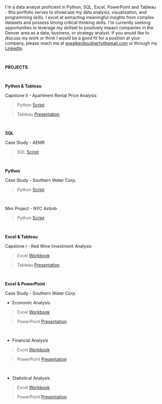 I'm a data analyst proficient in Python, SQL, Excel, PowerPoint and Tableau - this portfolio serves to showcase my data analysis, visualization, and programming skills. I excel at extracting meaningful insights from complex datasets and possess strong critical thinking skills. I'm currently seeking opportunities to leverage my skillset to positively impact companies in the Denver area as a data, business, or strategy analyst. If you would like to discuss my work or think I would be a good fit for a position at your company, please reach me at wwalkerdougherty@gmail.com or through my [LinkedIn](https://www.linkedin.com/in/walkerdougherty/).

&nbsp;

**PROJECTS**

&nbsp;

**Python & Tableau**

Capstone II - Apartment Rental Price Analysis

>Python [Script](http://localhost:8888/notebooks/Documents/Documents/Springboard/Projects/Capstone%20II/Notebook%20-%20Capstone%20II.ipynb)

>Tableau [Presentation](https://public.tableau.com/app/profile/walker.dougherty/viz/ApartmentPrices_16903269033500/Story?publish=yes)

&nbsp;

**SQL**

Case Study - AEMR

>SQL [Script](http://localhost:8888/notebooks/Documents/Documents/Springboard/Projects/Case%20Study%20-%20AEMR/Case%20Study%20-%20AEMR.ipynb)

&nbsp;

**Python**

Case Study - Southern Water Corp.

>Python [Script](http://localhost:8888/notebooks/Documents/Documents/Springboard/Projects/Case%20Study%20-%20Southern%20Water%20Corp%20(Python)/Southern%20Water%20Corp%20Case%20Study%20(Walker%20Dougherty).ipynb)

&nbsp;

Mini Project - NYC Airbnb

>Python [Script](http://localhost:8888/notebooks/Documents/Documents/Springboard/Projects/Case%20Study%20-%20NYC%20Airbnb%20Data%20Exploration/NYC%20Airbnb%20-%20Mini%20Project.ipynb)

&nbsp;

**Excel & Tableau**

Capstone I - Red Wine Investment Analysis

>Excel [Workbook](https://1drv.ms/x/s!AuASseIpjOmagif5d805McuIVwJ1?e=0BUKOr)

>Tableau [Presentation](https://public.tableau.com/app/profile/walker.dougherty/viz/Wine_16829858424770/Story)

&nbsp;

**Excel & PowerPoint**

Case Study - Southern Water Corp.

- Economic Analysis

>Excel [Workbook](https://1drv.ms/x/s!AuASseIpjOmagQT48zWrVk8f2FFx?e=9lRDWz)

>PowerPoint [Presentation](https://1drv.ms/p/s!AuASseIpjOmagQbPBKoJ4eAwGT2c?e=bGwwHr)

&nbsp;

- Financial Analysis

>Excel [Workbook](https://1drv.ms/x/s!AuASseIpjOmagQCZb5cXaB86gTT3?e=tKxw0t)

>PowerPoint [Presentation](https://1drv.ms/p/s!AuASseIpjOmagSUF-qRG-8V3TzK9?e=LaePsi)

&nbsp;

- Statistical Analysis

>Excel [Workbook](https://1drv.ms/x/s!AuASseIpjOmagQkfA3HzfFGNpe-Q?e=eJ0zr0)

>PowerPoint [Presentation](https://1drv.ms/p/s!AuASseIpjOmagQuMpFGMr8-iFKJY?e=YDiUJd)








